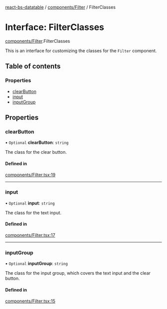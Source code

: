 [react-bs-datatable](../README.md) / [components/Filter](../modules/components_Filter.md) / FilterClasses

# Interface: FilterClasses

[components/Filter](../modules/components_Filter.md).FilterClasses

This is an interface for customizing the classes for
the `Filter` component.

## Table of contents

### Properties

- [clearButton](components_Filter.FilterClasses.md#clearbutton)
- [input](components_Filter.FilterClasses.md#input)
- [inputGroup](components_Filter.FilterClasses.md#inputgroup)

## Properties

### clearButton

• `Optional` **clearButton**: `string`

The class for the clear button.

#### Defined in

[components/Filter.tsx:19](https://github.com/imballinst/react-bs-datatable/blob/8787141/src/components/Filter.tsx#L19)

___

### input

• `Optional` **input**: `string`

The class for the text input.

#### Defined in

[components/Filter.tsx:17](https://github.com/imballinst/react-bs-datatable/blob/8787141/src/components/Filter.tsx#L17)

___

### inputGroup

• `Optional` **inputGroup**: `string`

The class for the input group, which covers the
text input and the clear button.

#### Defined in

[components/Filter.tsx:15](https://github.com/imballinst/react-bs-datatable/blob/8787141/src/components/Filter.tsx#L15)

